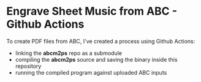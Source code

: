# Engrave Sheet Music from ABC - Github Actions

To create PDF files from ABC, I've created a process using Github Actions:

* linking the **abcm2ps** repo as a submodule
* compiling the **abcm2ps** source and saving the binary inside this repository
* running the compiled program against uploaded ABC inputs
